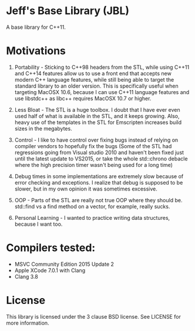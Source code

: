# Jeff's Base Library (JBL)
A base library for C++11.

# Motivations
1) Portability - Sticking to C++98 headers from the STL, while using C++11 and C++14 features allow us to use a front end that accepts new modern C++ language features, while still being able to target the standard library to an older version. This is specifically useful when targeting MacOSX 10.6, because I can use C++11 language features and use libstdc++ as libc++ requires MacOSX 10.7 or higher.

2) Less Bloat - The STL is a huge toolbox. I doubt that I have ever even used half of what is available in the STL, and it keeps growing. Also, heavy use of the templates in the STL for Emscripten increases build sizes in the megabytes.

3) Control - I like to have control over fixing bugs instead of relying on compiler vendors to hopefully fix the bugs (Some of the STL had regressions going from Visual studio 2010 and haven't been fixed just until the latest update to VS2015, or take the whole std::chrono debacle where the high precision timer wasn't being used for a long time)

4) Debug times in some implementations are extremely slow because of error checking and exceptions. I realize that debug is supposed to be slower, but in my own opinion it was sometimes excessive.

5) OOP - Parts of the STL are really not true OOP where they should be. std::find vs a find method on a vector, for example, really sucks.

6) Personal Learning - I wanted to practice writing data structures, because I want too.

# Compilers tested:

* MSVC Community Edition 2015 Update 2
* Apple XCode 7.0.1 with Clang
* Clang 3.8

# License
This library is licensed under the 3 clause BSD license. See LICENSE for more information.